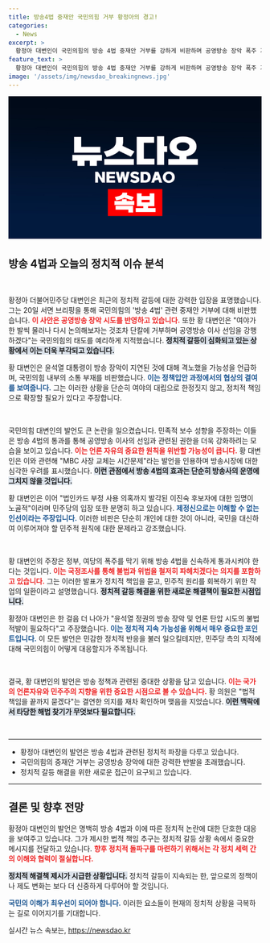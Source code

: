 ```yaml
---
title: 방송4법 중재안 국민의힘 거부 황정아의 경고!
categories:
  - News
excerpt: >
  황정아 대변인이 국민의힘의 방송 4법 중재안 거부를 강하게 비판하며 공영방송 장악 폭주 기차를 멈추겠다고 선언! 윤석열 정부의 언론 탄압 의혹과 함께 그 배경을 폭로했습니다. 수사의 칼날을 빼든 민주당의 진짜 의도는?
feature_text: >
  황정아 대변인이 국민의힘의 방송 4법 중재안 거부를 강하게 비판하며 공영방송 장악 폭주 기차를 멈추겠다고 선언! 윤석열 정부의 언론 탄압 의혹과 함께 그 배경을 폭로했습니다. 수사의 칼날을 빼든 민주당의 진짜 의도는?
image: '/assets/img/newsdao_breakingnews.jpg'
---
```


<p><img src="/assets/img/newsdao_breakingnews.jpg" alt="bookingtag 속보" /></p>

<h2 data-ke-size="size26">방송 4법과 오늘의 정치적 이슈 분석</h2>

<p data-ke-size="size16">&nbsp;</p>

<p>황정아 더불어민주당 대변인은 최근의 정치적 갈등에 대한 강력한 입장을 표명했습니다. 그는 20일 서면 브리핑을 통해 국민의힘의 '방송 4법' 관련 중재안 거부에 대해 비판했습니다. <b><span style="color: #ee2323;">이 사안은 공영방송 장악 시도를 반영하고 있습니다.</span></b> 또한 황 대변인은 "여야가 한 발씩 물러나 다시 논의해보자는 것조차 단칼에 거부하며 공영방송 이사 선임을 강행하겠다"는 국민의힘의 태도를 예리하게 지적했습니다. <b><span style="background-color: #21538527;">정치적 갈등이 심화되고 있는 상황에서 이는 더욱 부각되고 있습니다.</span></b></p>

<p>황 대변인은 윤석열 대통령이 방송 장악이 지연된 것에 대해 격노했을 가능성을 언급하며, 국민의힘 내부의 소통 부재를 비판했습니다. <b><span style="color: #1a5490;">이는 정책입안 과정에서의 협상의 결여를 보여줍니다.</span></b> 그는 이러한 상황을 단순히 여야의 대립으로 한정짓지 않고, 정치적 책임으로 확장할 필요가 있다고 주장합니다.</p>

<p data-ke-size="size16">&nbsp;</p>

<p>국민의힘 대변인의 발언도 큰 논란을 일으켰습니다. 민족적 보수 성향을 주장하는 이들은 방송 4법의 통과를 통해 공영방송 이사의 선임과 관련된 권한을 더욱 강화하려는 모습을 보이고 있습니다. <b><span style="color: #ee2323;">이는 언론 자유의 중요한 원칙을 위반할 가능성이 큽니다.</span></b> 황 대변인은 이와 관련해 "MBC 사장 교체는 시간문제"라는 발언을 인용하며 방송시장에 대한 심각한 우려를 표시했습니다. <b><span style="background-color: #21538527;">이런 관점에서 방송 4법의 효과는 단순히 방송사의 운영에 그치지 않을 것입니다.</span></b></p>

<p>황 대변인은 이어 "법인카드 부정 사용 의혹까지 발각된 이진숙 후보자에 대한 임명이 노골적"이라며 민주당의 입장 또한 분명히 하고 있습니다. <b><span style="color: #1a5490;">제정신으로는 이해할 수 없는 인선이라는 주장입니다.</span></b> 이러한 비판은 단순히 개인에 대한 것이 아니라, 국민을 대신하여 이루어져야 할 민주적 원칙에 대한 문제라고 강조했습니다.</p>

<p data-ke-size="size16">&nbsp;</p>

<p>황 대변인의 주장은 정부, 여당의 폭주를 막기 위해 방송 4법을 신속하게 통과시켜야 한다는 것입니다. <b><span style="color: #ee2323;">이는 국정조사를 통해 불법과 위법을 철저히 파헤치겠다는 의지를 포함하고 있습니다.</span></b> 그는 이러한 발표가 정치적 책임을 묻고, 민주적 원리를 회복하기 위한 작업의 일환이라고 설명했습니다. <b><span style="background-color: #21538527;">정치적 갈등 해결을 위한 새로운 해결책이 필요한 시점입니다.</span></b> </p>

<p>황정아 대변인은 한 걸음 더 나아가 "윤석열 정권의 방송 장악 및 언론 탄압 시도의 불법 적발이 필요하다"고 주장했습니다. <b><span style="color: #1a5490;">이는 정치적 지속 가능성을 위해서 매우 중요한 포인트입니다.</span></b> 이 모든 발언은 민감한 정치적 반응을 불러 일으킬테지만, 민주당 측의 지적에 대해 국민의힘이 어떻게 대응할지가 주목됩니다.</p>

<p data-ke-size="size16">&nbsp;</p>

<p>결국, 황 대변인의 발언은 방송 정책과 관련된 중대한 상황을 담고 있습니다. <b><span style="color: #ee2323;">이는 국가의 언론자유와 민주주의 지향을 위한 중요한 시점으로 볼 수 있습니다.</span></b> 황 의원은 "법적 책임을 끝까지 묻겠다"는 결연한 의지를 재차 확인하며 맺음을 지었습니다. <b><span style="background-color: #21538527;">이런 맥락에서 타당한 해법 찾기가 무엇보다 필요합니다.</span></b></p>

<p data-ke-size="size16">&nbsp;</p> 

<hr>

<ul>
  <li>황정아 대변인의 발언은 방송 4법과 관련된 정치적 파장을 다루고 있습니다.</li>
  <li>국민의힘의 중재안 거부는 공영방송 장악에 대한 강력한 반발을 초래했습니다.</li>
  <li>정치적 갈등 해결을 위한 새로운 접근이 요구되고 있습니다.</li>
</ul>

<hr>

<h2 data-ke-size="size26">결론 및 향후 전망</h2>

<p>황정아 대변인의 발언은 명백히 방송 4법과 이에 따른 정치적 논란에 대한 단호한 대응을 보여주고 있습니다. 그가 제시한 법적 책임 추구는 정치적 갈등 상황 속에서 중요한 메시지를 전달하고 있습니다. <b><span style="color: #ee2323;">향후 정치적 돌파구를 마련하기 위해서는 각 정치 세력 간의 이해와 협력이 절실합니다.</span></b> </p>

<p><b><span style="background-color: #21538527;">정치적 해결책 제시가 시급한 상황입니다.</span></b> 정치적 갈등이 지속되는 한, 앞으로의 정책이나 제도 변화는 보다 더 신중하게 다루어야 할 것입니다. </p>

<p><b><span style="color: #1a5490;">국민의 이해가 최우선이 되어야 합니다.</span></b> 이러한 요소들이 현재의 정치적 상황을 극복하는 길로 이어지기를 기대합니다.</p>
실시간 뉴스 속보는, <a href="https://newsdao.kr" rel="dofollow">https://newsdao.kr</a>


